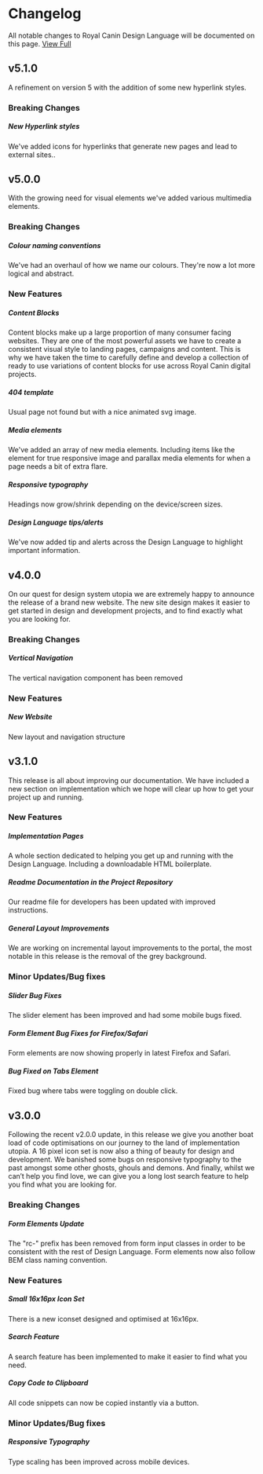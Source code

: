 
 # Changelog
All notable changes to Royal Canin Design Language will be documented on this page.
[View Full](http://developer.royalcanin.com/changelog.html)

 ## v5.1.0
A refinement on version 5 with the addition of some new hyperlink styles.
 ### Breaking Changes
 ##### New Hyperlink styles
We've added icons for hyperlinks that generate new pages and lead to external sites..
 ## v5.0.0
With the growing need for visual elements we've added various multimedia elements.
 ### Breaking Changes
 ##### Colour naming conventions
We've had an overhaul of how we name our colours. They're now a lot more logical and abstract.
 ### New Features
 ##### Content Blocks
Content blocks make up a large proportion of many consumer facing websites. They are one of the most powerful assets we have to create a consistent visual style to landing pages, campaigns and content. This is why we have taken the time to carefully define and develop a collection of ready to use variations of content blocks for use across Royal Canin digital projects.
 ##### 404 template
Usual page not found but with a nice animated svg image.
 ##### Media elements
We've added an array of new media elements. Including items like the <picture> element for true responsive image and parallax media elements for when a page needs a bit of extra flare.
 ##### Responsive typography
Headings now grow/shrink depending on the device/screen sizes.
 ##### Design Language tips/alerts
We've now added tip and alerts across the Design Language to highlight important information.
 ## v4.0.0
On our quest for design system utopia we are extremely happy to announce the release of a brand new website. The new site design makes it easier to get started in design and development projects, and to find exactly what you are looking for.
 ### Breaking Changes
 ##### Vertical Navigation
The vertical navigation component has been removed
 ### New Features
 ##### New Website
New layout and navigation structure
 ## v3.1.0
This release is all about improving our documentation. We have included a new section on implementation which we hope will clear up how to get your project up and running.
 ### New Features
 ##### Implementation Pages
A whole section dedicated to helping you get up and running with the Design Language. Including a downloadable HTML boilerplate.
 ##### Readme Documentation in the Project Repository
Our readme file for developers has been updated with improved instructions.
 ##### General Layout Improvements
We are working on incremental layout improvements to the portal, the most notable in this release is the removal of the grey background.
 ### Minor Updates/Bug fixes
 ##### Slider Bug Fixes
The slider element has been improved and had some mobile bugs fixed.
 ##### Form Element Bug Fixes for Firefox/Safari
Form elements are now showing properly in latest Firefox and Safari.
 ##### Bug Fixed on Tabs Element
Fixed bug where tabs were toggling on double click.
 ## v3.0.0
Following the recent v2.0.0 update, in this release we give you another boat load of code optimisations on our journey to the land of implementation utopia. A 16 pixel icon set is now also a thing of beauty for design and development. We banished some bugs on responsive typography to the past amongst some other ghosts, ghouls and demons. And finally, whilst we can’t help you find love, we can give you a long lost search feature to help you find what you are looking for.
 ### Breaking Changes
 ##### Form Elements Update
The "rc-" prefix has been removed from form input classes in order to be consistent with the rest of Design Language. Form elements now also follow BEM class naming convention.
 ### New Features
 ##### Small 16x16px Icon Set
There is a new iconset designed and optimised at 16x16px.
 ##### Search Feature
A search feature has been implemented to make it easier to find what you need.
 ##### Copy Code to Clipboard
All code snippets can now be copied instantly via a button.
 ### Minor Updates/Bug fixes
 ##### Responsive Typography
Type scaling has been improved across mobile devices.